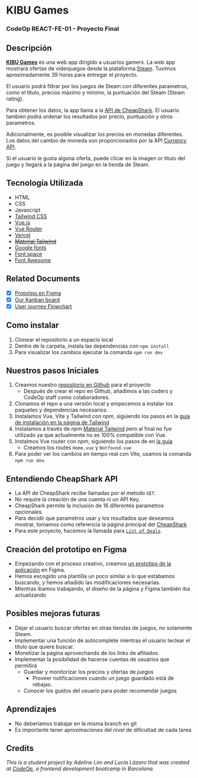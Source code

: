 # KIBU Games
### CodeOp REACT-FE-01 - Proyecto Final

## Descripción
[**KIBU Games**](https://kibu-games.vercel.app/) es una web app dirigido a usuarios gamers. La web app mostrará ofertas de videojuegos desde la plataforma [Steam](https://store.steampowered.com/). Tuvimos aproximadamente 39 horas para entregar el proyecto.

El usuario podrá filtrar por los juegos de Steam con diferentes parametros, como el título, precios máximo y mínimo, la puntuación del Steam (Steam rating).

Para obtener los datos, la app llama a la [API de CheapShark](https://apidocs.cheapshark.com/). El usuario también podrá ordenar los resultados por precio, puntuación y otros parametros.

Adicionalmente, es posible visualizar los precios en monedas diferentes. Los datos del cambio de moneda son proporcionados por la API [Currency API](https://github.com/fawazahmed0/currency-api#readme).

Si el usuario le gusta alguna oferta, puede clicar en la imagen or titulo del juego y llegará a la página del juego en la tienda de Steam.

## Tecnología Utilizada
- HTML
- CSS
- Javascript
- [Tailwind CSS](https://tailwindcss.com)
- [Vue.js](https://vuejs.org/)
- [Vue Router](https://router.vuejs.org/)
- [Vercel](https://vercel.com/)
- ~~[Material Tailwind](https://www.material-tailwind.com/)~~
- [Google fonts](https://fonts.google.com/?query=poppins)
- [Font space](https://www.fontspace.com/debug-font-f53756)
- [Font Awesome](https://fontawesome.com/search)

## Related Documents
- [x] [Prototipo en Figma](https://bit.ly/3sg32E1) 
- [x] [Our Kanban board](https://bit.ly/3z4yit8)
- [x] [User journey Flowchart](https://bit.ly/3f5ripf)

## Como instalar
1. Clonear el repositorio a un espacio local
2. Dentro de la carpeta, instala las dependencias con `npm install`
3. Para visualizar los cambios ejecutar la comanda `npm run dev`

## Nuestros pasos Iniciales

1. Creamos nuestro [repositorio en Github](https://github.com/gatzcat/codeop-final-project) para el proyecto
    - Después de crear el repo en Github, añadimos a las coders y CodeOp staff como colaboradores.
2. Clonamos el repo a una versión local y empecemos a instalar los paquetes y dependencias necesarios.
3. Instalamos Vue, Vite y Tailwind con _npm_, siguiendo los pasos en la [guía de instalación en la página de Tailwind](https://tailwindcss.com/docs/guides/vite#vue)
4. Instalamos a través de _npm_ [Material Tailwind](https://www.material-tailwind.com/) pero al final no fue utilizado ya que actualmente no es 100% compatible con Vue.
5. Instalmos Vue router con _npm_, siguiendo los pasos de en [la guía](https://router.vuejs.org/installation.html)
    - Creamos los routes `Home.vue` y `Notfound.vue`
6. Para poder ver los cambios en tiempo real con Vite, usamos la comanda `npm run dev`.

## Entendiendo CheapShark API

- La API de CheapShark recibe llamadas por el metodo `GET`.
- No require la creación de una cuenta ni un API Key.
- CheapShark permite la inclusión de 16 diferentes parametros opcionales.
- Para decidir que parametros usar y los resultados que deseamos mostrar, tomamos como referencia la página principal del [CheapShark](https://www.cheapshark.com/)
- Para este proyecto, hacemos la llamada para [`List of Deals`](https://apidocs.cheapshark.com/#c33f57dd-3bb3-3b1f-c454-08cab413a115).

## Creación del prototipo en Figma

- Empezando con el proceso creativo, creamos [un prototipo de la aplicación](https://bit.ly/3sg32E1) en Figma.
- Hemos escogido una plantilla un poco similar a lo que estábamos buscando, y hemos
añadido las modificaciones necesarias.
- Mientras ibamos trabajando, el diseño de la página y Figma también iba actualizando

## Posibles mejoras futuras
- Dejar el usuario buscar ofertas en otras tiendas de juegos, no solamente Steam.
- Implementar una función de autocomplete mientras el usuario teclear el título que quiere buscar.
- Monetizar la página aprovechando de los links de afiliados.
- Implementar la posibilidad de hacerse cuentas de usuarios que permitirá
    - Guardar y monitorizar los precios y ofertas de juegos
        - Proveer notificaciones cuando un juego guardado está de rebajas.
    - Conocer los gustos del usuario para poder recomendar juegos

## Aprendizajes
- No deberíamos trabajar en la misma branch en git
- Es importante tener aproximaciones del nivel de dificultad de cada tarea


## Credits
_This is a student project by Adeline Lim and Lucía Lázaro that was created at [CodeOp](http://codeop.tech), a frontend development bootcamp in Barcelona._

